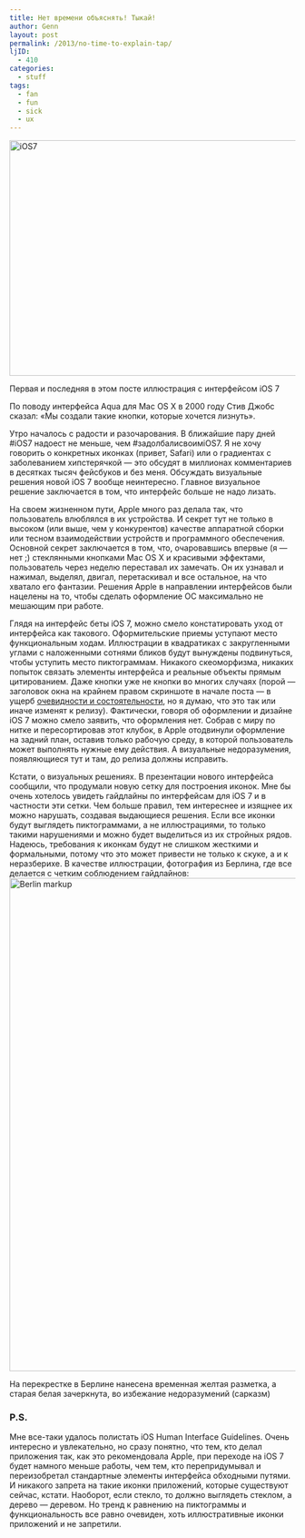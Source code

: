 ```yaml
---
title: Нет времени объяснять! Тыкай!
author: Genn
layout: post
permalink: /2013/no-time-to-explain-tap/
ljID:
  - 410
categories:
  - stuff
tags:
  - fan
  - fun
  - sick
  - ux
---
```

<img src="http://genn.org/junk/mega/ios7.jpg" width="636" height="414" alt="iOS7" />

<p class="imgdesc">
  Первая и последняя в этом посте иллюстрация с интерфейсом iOS 7
</p>

<div class="sidenote">
  По поводу интерфейса Aqua для Mac OS X в 2000 году Стив Джобс сказал: «Мы создали такие кнопки, которые хочется лизнуть».
</div>

Утро началось с радости и разочарования. В ближайшие пару дней #iOS7 надоест не меньше, чем #задолбалисвоимiOS7. Я не хочу говорить о конкретных иконках (привет, Safari) или о градиентах с заболеванием хипстерячкой — это обсудят в миллионах комментариев в десятках тысяч фейсбуков и без меня. Обсуждать визуальные решения новой iOS 7 вообще неинтересно. Главное визуальное решение заключается в том, что интерфейс больше не надо лизать.<!--more-->

На своем жизненном пути, Apple много раз делала так, что пользователь влюблялся в их устройства. И секрет тут не только в высоком (или выше, чем у конкурентов) качестве аппаратной сборки или тесном взаимодействии устройств и программного обеспечения. Основной секрет заключается в том, что, очаровавшись впервые (я — нет ;) стеклянными кнопками Mac OS X и красивыми эффектами, пользователь через неделю переставал их замечать. Он их узнавал и нажимал, выделял, двигал, перетаскивал и все остальное, на что хватало его фантазии. Решения Apple в направлении интерфейсов были нацелены на то, чтобы сделать оформление ОС максимально не мешающим при работе.

Глядя на интерфейс беты iOS 7, можно смело констатировать уход от интерфейса как такового. Оформительские приемы уступают место функциональным ходам. Иллюстрации в квадратиках с закругленными углами с наложенными сотнями бликов будут вынуждены подвинуться, чтобы уступить место пиктограммам. Никакого скеоморфизма, никаких попыток связать элементы интерфейса и реальные объекты прямым цитированием. Даже кнопки уже не кнопки во многих случаях (порой — заголовок окна на крайнем правом скриншоте в начале поста — в ущерб [очевидности и состоятельности][1], но я думаю, что это так или иначе изменят к релизу). Фактически, говоря об оформлении и дизайне iOS 7 можно смело заявить, что оформления нет. Собрав с миру по нитке и пересортировав этот клубок, в Apple отодвинули оформление на задний план, оставив только рабочую среду, в которой пользователь может выполнять нужные ему действия. А визуальные недоразумения, появляющиеся тут и там, до релиза должны исправить.

Кстати, о визуальных решениях. В презентации нового интерфейса сообщили, что продумали новую сетку для построения иконок. Мне бы очень хотелось увидеть гайдлайны по интерфейсам для iOS 7 и в частности эти сетки. Чем больше правил, тем интереснее и изящнее их можно нарушать, создавая выдающиеся решения. Если все иконки будут выглядеть пиктограммами, а не иллюстрациями, то только такими нарушениями и можно будет выделиться из их стройных рядов. Надеюсь, требования к иконкам будут не слишком жесткими и формальными, потому что это может привести не только к скуке, а и к неразберихе. В качестве иллюстрации, фотография из Берлина, где все делается с четким соблюдением гайдлайнов:  
<img src="http://genn.org/junk/mega/berlinmarkup.jpg" width="636" height="867" alt="Berlin markup" />

<p class="imgdesc">
  На перекрестке в Берлине нанесена временная желтая разметка, а старая белая зачеркнута, во избежание недоразумений (сарказм)
</p>

### P.S.

Мне все-таки удалось полистать iOS Human Interface Guidelines. Очень интересно и увлекательно, но сразу понятно, что тем, кто делал приложения так, как это рекомендовала Apple, при переходе на iOS 7 будет намного меньше работы, чем тем, кто перепридумывал и переизобретал стандартные элементы интерфейса обходными путями. И никакого запрета на такие иконки приложений, которые существуют сейчас, кстати. Наоборот, если стекло, то должно выглядеть стеклом, а дерево — деревом. Но тренд к равнению на пиктограммы и функциональность все равно очевиден, хоть иллюстративные иконки приложений и не запретили.

 [1]: http://mega.genn.org/2008/gui-elements-affordance/